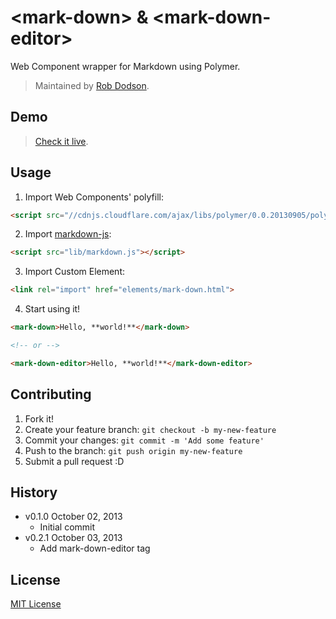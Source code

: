 # &lt;mark-down&gt; & &lt;mark-down-editor&gt;

Web Component wrapper for Markdown using Polymer.

> Maintained by [Rob Dodson](https://github.com/robdodson).

## Demo

> [Check it live](http://robdodson.github.io/mark-down).

## Usage

1. Import Web Components' polyfill:

  ```html
  <script src="//cdnjs.cloudflare.com/ajax/libs/polymer/0.0.20130905/polymer.min.js"></script>
  ```

2. Import [markdown-js](https://github.com/evilstreak/markdown-js):

  ```html
  <script src="lib/markdown.js"></script>
  ```

3. Import Custom Element:

  ```html
  <link rel="import" href="elements/mark-down.html">
  ```

4. Start using it!

  ```html
  <mark-down>Hello, **world!**</mark-down>

  <!-- or -->

  <mark-down-editor>Hello, **world!**</mark-down-editor>
  ```

## Contributing

1. Fork it!
2. Create your feature branch: `git checkout -b my-new-feature`
3. Commit your changes: `git commit -m 'Add some feature'`
4. Push to the branch: `git push origin my-new-feature`
5. Submit a pull request :D

## History

* v0.1.0 October 02, 2013
  * Initial commit
* v0.2.1 October 03, 2013
  * Add mark-down-editor tag

## License

[MIT License](http://opensource.org/licenses/MIT)